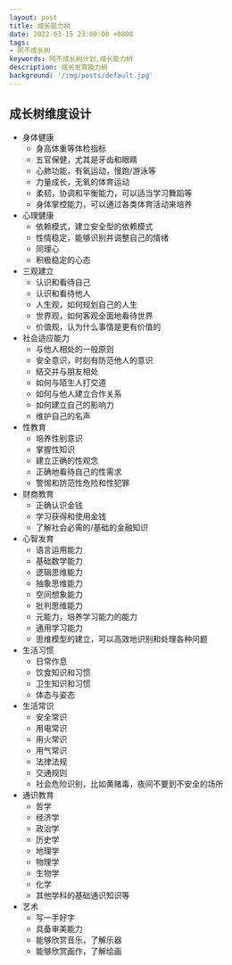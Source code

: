 ```yaml
---
layout: post
title: 成长能力树
date: 2022-03-15 23:00:00 +0800
tags:
- 阿不成长树
keywords: 阿不成长树计划,成长能力树
description: 成长发育能力树
background: '/img/posts/default.jpg'
---
```


## 成长树维度设计

- 身体健康
  - 身高体重等体检指标
  - 五官保健，尤其是牙齿和眼睛
  - 心肺功能，有氧运动，慢跑/游泳等
  - 力量成长，无氧的体育运动
  - 柔韧，协调和平衡能力，可以适当学习舞蹈等
  - 身体掌控能力，可以通过各类体育活动来培养
- 心理健康
  - 依赖模式，建立安全型的依赖模式
  - 性情稳定，能够识别并调整自己的情绪
  - 同理心
  - 积极稳定的心态
- 三观建立
  - 认识和看待自己
  - 认识和看待他人
  - 人生观，如何规划自己的人生
  - 世界观，如何客观全面地看待世界
  - 价值观，认为什么事情是更有价值的
- 社会适应能力
  - 与他人相处的一般原则
  - 安全意识，时刻有防范他人的意识
  - 结交并与朋友相处
  - 如何与陌生人打交道
  - 如何与他人建立合作关系
  - 如何建立自己的影响力
  - 维护自己的名声
- 性教育
  - 培养性别意识
  - 掌握性知识
  - 建立正确的性观念
  - 正确地看待自己的性需求
  - 警惕和防范性危险和性犯罪
- 财商教育
  - 正确认识金钱
  - 学习获得和使用金钱
  - 了解社会必需的/基础的金融知识
- 心智发育
  - 语言运用能力
  - 基础数学能力
  - 逻辑思维能力
  - 抽象思维能力
  - 空间想象能力
  - 批判思维能力
  - 元能力，培养学习能力的能力
  - 通用学习能力
  - 思维模型的建立，可以高效地识别和处理各种问题
- 生活习惯
  - 日常作息
  - 饮食知识和习惯
  - 卫生知识和习惯
  - 体态与姿态
- 生活常识
  - 安全常识
  - 用电常识
  - 用火常识
  - 用气常识
  - 法律法规
  - 交通规则
  - 社会危险识别，比如黄赌毒，夜间不要到不安全的场所
- 通识教育
  - 哲学
  - 经济学
  - 政治学
  - 历史学
  - 地理学
  - 物理学
  - 生物学
  - 化学
  - 其他学科的基础通识知识等
- 艺术
  - 写一手好字
  - 具备审美能力
  - 能够欣赏音乐，了解乐器
  - 能够欣赏画作，了解绘画
